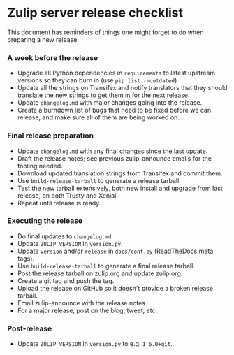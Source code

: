 # Zulip server release checklist

This document has reminders of things one might forget to do when
preparing a new release.

### A week before the release

* Upgrade all Python dependencies in `requirements` to latest
  upstream versions so they can burn in (use `pip list --outdated`).
* Update all the strings on Transifex and notify translators that they
  should translate the new strings to get them in for the next
  release.
* Update `changelog.md` with major changes going into the release.
* Create a burndown list of bugs that need to be fixed before we can
  release, and make sure all of them are being worked on.

### Final release preparation

* Update `changelog.md` with any final changes since the last update.
* Draft the release notes; see previous zulip-announce emails for the
  tooling needed.
* Download updated translation strings from Transifex and commit them.
* Use `build-release-tarball` to generate a release tarball.
* Test the new tarball extensively, both new install and upgrade from last
  release, on both Trusty and Xenial.
* Repeat until release is ready.

### Executing the release

* Do final updates to `changelog.md`.
* Update `ZULIP_VERSION` in `version.py`.
* Update `version` and/or `release` in `docs/conf.py` (ReadTheDocs meta tags).
* Use `build-release-tarball` to generate a final release tarball.
* Post the release tarball on zulip.org and update zulip.org.
* Create a git tag and push the tag.
* Upload the release on GitHub so it doesn't provide a broken release tarball.
* Email zulip-announce with the release notes
* For a major release, post on the blog, tweet, etc.

### Post-release

* Update `ZULIP_VERSION` in `version.py` to e.g. `1.6.0+git`.
